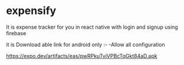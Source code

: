 # expensify
It is expense tracker for you in react native with login and signup using firebase 

it is Download able link for android only :-
-Allow all configuration

https://expo.dev/artifacts/eas/pwRPkuTviVPBcTqGkt84aD.apk
